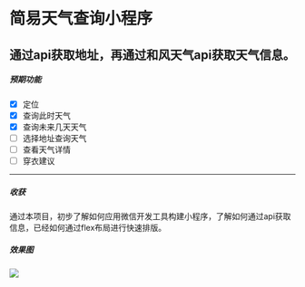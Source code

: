 #  简易天气查询小程序 
通过api获取地址，再通过和风天气api获取天气信息。
---
##### 预期功能
- [x] 定位
- [x] 查询此时天气
- [x] 查询未来几天天气
- [ ] 选择地址查询天气
- [ ] 查看天气详情
- [ ] 穿衣建议
---
##### 收获
通过本项目，初步了解如何应用微信开发工具构建小程序，了解如何通过api获取信息，已经如何通过flex布局进行快速排版。
##### 效果图
![](http://ww1.sinaimg.cn/mw690/d18298f6ly1fp7pgcfr1yj20yi1pc42o.jpg)
